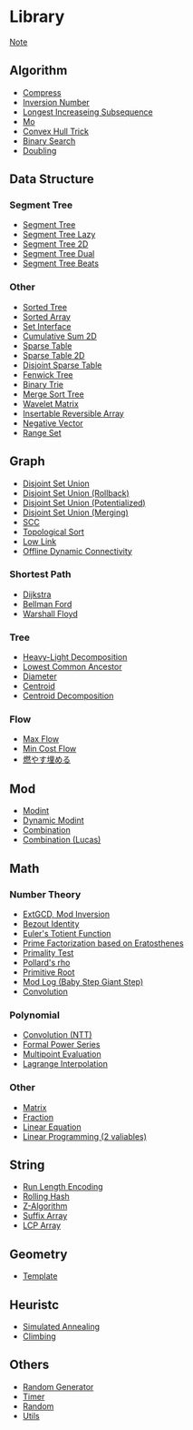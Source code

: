 # Library

[Note](./note.md)

## Algorithm

- [Compress](./algorithm/compress.md)
- [Inversion Number](./algorithm/inversion_number.md)
- [Longest Increaseing Subsequence](./algorithm/lis.md)
- [Mo](./algorithm/mo.md)
- [Convex Hull Trick](./algorithm/cht.md)
- [Binary Search](./algorithm/bins.md)
- [Doubling](./algorithm/dbl.md)

## Data Structure

### Segment Tree

- [Segment Tree](./data_structure/segt.md)
- [Segment Tree Lazy](./data_structure/segtlz.md)
- [Segment Tree 2D](./data_structure/seg2d.md)
- [Segment Tree Dual](./data_structure/segtd.md)
- [Segment Tree Beats](./data_structure/beats.md)
<!-- - [Persistent Segment Tree] -->

### Other

- [Sorted Tree](./data_structure/tree.md)
- [Sorted Array](./data_structure/sorted_array.md)
- [Set Interface](./data_structure/set.md)
- [Cumulative Sum 2D](./data_structure/cum2d.md)
- [Sparse Table](./data_structure/spt.md)
- [Sparse Table 2D](./data_structure/st2d.md)
- [Disjoint Sparse Table](./data_structure/dst.md)
- [Fenwick Tree](./data_structure/fen.md)
- [Binary Trie](./data_structure/bintr.md)
- [Merge Sort Tree](./data_structure/mst.md)
- [Wavelet Matrix](./data_structure/wvmt.md)
- [Insertable Reversible Array](./data_structure/insrev.md)
- [Negative Vector](./data_structure/negative_vector.md)
- [Range Set](./data_structure/range_set.md)
<!-- - [Li Chao Tree](./data_structure/dlct.md) -->
<!-- - [Link-Cut Tree] -->
<!-- - [Skew Heap] -->
<!-- - [Splay Tree] -->
<!-- - [Persistent Array] -->

## Graph

- [Disjoint Set Union](./graph/dsu.md)
- [Disjoint Set Union (Rollback)](./graph/dsur.md)
- [Disjoint Set Union (Potentialized)](./graph/dsup.md)
- [Disjoint Set Union (Merging)](./graph/dsum.md)
- [SCC](./graph/scc.md)
- [Topological Sort](./graph/toposort.md)
- [Low Link](./graph/lowlink.md)
- [Offline Dynamic Connectivity](./graph/odc.md)

### Shortest Path

- [Dijkstra](./graph/sp/dij.md)
- [Bellman Ford](./graph/sp/bf.md)
- [Warshall Floyd](./graph/sp/wf.md)

### Tree

- [Heavy-Light Decomposition](./graph/tree/hld.md)
- [Lowest Common Ancestor](./graph/tree/lca.md)
- [Diameter](./graph/tree/diameter.md)
- [Centroid](./graph/tree/centroid.md)
- [Centroid Decomposition](./graph/tree/cd.md)
<!-- - [Rerooting] -->
<!-- - [Diameter] -->
<!-- - [Centroid Decomposition] -->

### Flow

- [Max Flow](./graph/flow/mxf.md)
- [Min Cost Flow](./graph/flow/mcf.md)
- [燃やす埋める](./graph/flow/bb.md)

## Mod

- [Modint](./mod/modint.md)
- [Dynamic Modint](./mod/dymodint.md)
- [Combination](./mod/cmb.md)
- [Combination (Lucas)](./mod/lucas.md)

## Math

### Number Theory

- [ExtGCD, Mod Inversion](./math/extgcd.md)
- [Bezout Identity](./math/bezout_identity.md)
- [Euler's Totient Function](./math/phi.md)
- [Prime Factorization based on Eratosthenes](./math/osak.md)
- [Primality Test](./math/ptest.md)
- [Pollard's rho](./math/rho.md)
- [Primitive Root](./math/proot.md)
- [Mod Log (Baby Step Giant Step)](./math/modlog.md)
- [Convolution](./math/convolution.md)

### Polynomial
- [Convolution (NTT)](./math/ntt.md)
- [Formal Power Series](./math/fps.md)
- [Multipoint Evaluation](./math/muleval.md)
- [Lagrange Interpolation](./math/lagrange.md)

### Other
- [Matrix](./math/matrix.md)
- [Fraction](./math/frac.md)
- [Linear Equation](./math/linear_equation.md)
- [Linear Programming (2 valiables)](./math/lp2vars.md)
<!-- - [Quotient Ranges] -->


## String

- [Run Length Encoding](./string/rle.md)
- [Rolling Hash](./string/rh.md)
- [Z-Algorithm](./string/zalgo.md)
- [Suffix Array](./string/sa.md)
- [LCP Array](./string/lcp.md)
<!-- - [Manacher] -->
<!-- - [KMP] -->
<!-- - [Trie] -->
<!-- - [Aho-Corasick] -->

## Geometry
- [Template](./geometry/geo.md)

## Heuristc
- [Simulated Annealing](./heuristic/sa.md)
- [Climbing](./heuristic/cl.md)

## Others
- [Random Generator](./others/random.md)
- [Timer](./others/timer.md)
- [Random](./others/xor128.md)
- [Utils](./others/utils.md)
